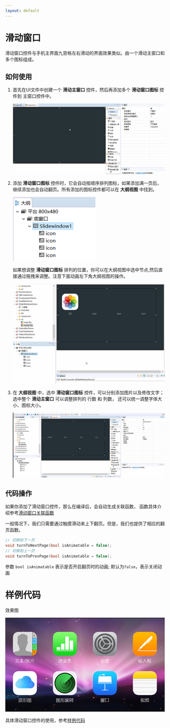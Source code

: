 ```yaml
---
layout: default
---
```


# 滑动窗口
滑动窗口控件与手机主界面九宫格左右滑动的界面效果类似。由一个滑动主窗口和多个图标组成。
## 如何使用
1. 首先在UI文件中创建一个 **滑动主窗口** 控件，然后再添加多个 **滑动窗口图标** 控件到 主窗口控件中。 

   ![创建滑动窗口](assets/slidewindow/add_slidewindow.gif)

2.  添加 **滑动窗口图标** 控件时，它会自动按顺序排列图标，如果添加满一页后，继续添加也会自动翻页。所有添加的图标控件都可以在 **大纲视图** 中找到。     

    ![](assets/slidewindow/outline.png)  
    
    如果想调整 **滑动窗口图标** 排列的位置，你可以在大纲视图中选中节点,然后直接通过拖拽来调整。注意下面动画左下角大纲视图的操作。   
    
    ![](assets/slidewindow/outline2.gif)

3. 在 **大纲视图** 中，选中 **滑动窗口图标** 控件，可以分别添加图片以及修改文字；选中整个 **滑动主窗口** 可以调整排列的 行数 和 列数， 还可以统一调整字体大小、图标大小。  

    ![添加icon](assets/slidewindow/add_icon.gif)  
  
  
## 代码操作  
如果你添加了滑动窗口控件，那么在编译后，会自动生成关联函数， 函数具体介绍参考[滑动窗口关联函数](relation_function#slidewindow)

一般情况下，我们只需要通过触摸滑动来上下翻页。但是，我们也提供了相应的翻页函数。  

```c++
// 切换到下一页
void turnToNextPage(bool isAnimatable = false);
// 切换到上一页
void turnToPrevPage(bool isAnimatable = false);
```
参数 `bool isAnimatable` 表示是否开启翻页时的动画; 默认为`false`，表示关闭动画

# 样例代码
效果图    

 ![](assets/slidewindow/preview.png)  

具体滑动窗口控件的使用，参考[样例代码](https://github.com/zkswe/Z11SDemoCode/archive/master.zip)  